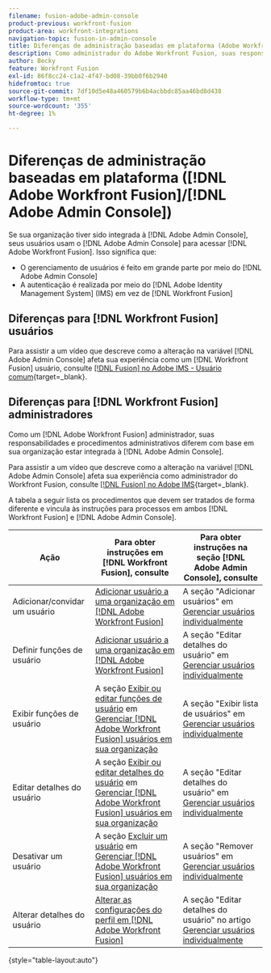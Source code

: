 ```yaml
---
filename: fusion-adobe-admin-console
product-previous: workfront-fusion
product-area: workfront-integrations
navigation-topic: fusion-in-admin-console
title: Diferenças de administração baseadas em plataforma (Adobe Workfront Fusion/Adobe Business Platform)
description: Como administrador do Adobe Workfront Fusion, suas responsabilidades e procedimentos de administração são diferentes com base no fato de sua organização ter sido integrada à Adobe Business Platform. Este artigo lista os procedimentos que devem ser tratados de forma diferente e vincula às instruções para processos no Workfront Fusion e na Adobe Admin Console.
author: Becky
feature: Workfront Fusion
exl-id: 86f8cc24-c1a2-4f47-bd08-39bb0f6b2940
hidefromtoc: true
source-git-commit: 7df10d5e48a460579b6b4acbbdc85aa46bd8d438
workflow-type: tm+mt
source-wordcount: '355'
ht-degree: 1%

---
```


# Diferenças de administração baseadas em plataforma ([!DNL Adobe Workfront Fusion]/[!DNL Adobe Admin Console])

Se sua organização tiver sido integrada à [!DNL Adobe Admin Console], seus usuários usam o [!DNL Adobe Admin Console] para acessar [!DNL Adobe Workfront Fusion]. Isso significa que:

* O gerenciamento de usuários é feito em grande parte por meio do [!DNL Adobe Admin Console]
* A autenticação é realizada por meio do [!DNL Adobe Identity Management System] (IMS) em vez de [!DNL Workfront Fusion]

## Diferenças para [!DNL Workfront Fusion] usuários

Para assistir a um vídeo que descreve como a alteração na variável [!DNL Adobe Admin Console] afeta sua experiência como um [!DNL Workfront Fusion] usuário, consulte [[!DNL Fusion] no Adobe IMS - Usuário comum](https://video.tv.adobe.com/v/3412465/){target=_blank}.

## Diferenças para [!DNL Workfront Fusion] administradores

Como um [!DNL Adobe Workfront Fusion] administrador, suas responsabilidades e procedimentos administrativos diferem com base em sua organização estar integrada à [!DNL Adobe Admin Console].

Para assistir a um vídeo que descreve como a alteração na variável [!DNL Adobe Admin Console] afeta sua experiência como administrador do Workfront Fusion, consulte [[!DNL Fusion] no Adobe IMS](https://video.tv.adobe.com/v/3412464/){target=_blank}.

A tabela a seguir lista os procedimentos que devem ser tratados de forma diferente e vincula às instruções para processos em ambos [!DNL Workfront Fusion] e [!DNL Adobe Admin Console].

| Ação | Para obter instruções em [!DNL Workfront Fusion], consulte | Para obter instruções na seção [!DNL Adobe Admin Console], consulte |
|---|---|---|
| Adicionar/convidar um usuário | [Adicionar usuário a uma organização em [!DNL Adobe Workfront Fusion]](../../workfront-fusion/organizations/add-user-to-an-organization.md) | A seção &quot;Adicionar usuários&quot; em [Gerenciar usuários individualmente](https://helpx.adobe.com/enterprise/using/manage-users-individually.html) |
| Definir funções de usuário | [Adicionar usuário a uma organização em [!DNL Adobe Workfront Fusion]](../../workfront-fusion/organizations/add-user-to-an-organization.md) | A seção &quot;Editar detalhes do usuário&quot; em [Gerenciar usuários individualmente](https://helpx.adobe.com/enterprise/using/manage-users-individually.html) |
| Exibir funções de usuário | A seção [Exibir ou editar funções de usuário](../../workfront-fusion/organizations/manage-fusion-users.md#view) em [Gerenciar [!DNL Adobe Workfront Fusion] usuários em sua organização](../../workfront-fusion/organizations/manage-fusion-users.md) | A seção &quot;Exibir lista de usuários&quot; em [Gerenciar usuários individualmente](https://helpx.adobe.com/enterprise/using/manage-users-individually.html) |
| Editar detalhes do usuário | A seção [Exibir ou editar detalhes do usuário](../../workfront-fusion/organizations/manage-fusion-users.md#view2) em  [Gerenciar [!DNL Adobe Workfront Fusion] usuários em sua organização](../../workfront-fusion/organizations/manage-fusion-users.md) | A seção &quot;Editar detalhes do usuário&quot; em [Gerenciar usuários individualmente](https://helpx.adobe.com/enterprise/using/manage-users-individually.html) |
| Desativar um usuário | A seção [Excluir um usuário](../../workfront-fusion/organizations/manage-fusion-users.md#delete) em [Gerenciar [!DNL Adobe Workfront Fusion] usuários em sua organização](../../workfront-fusion/organizations/manage-fusion-users.md) | A seção &quot;Remover usuários&quot; em [Gerenciar usuários individualmente](https://helpx.adobe.com/enterprise/using/manage-users-individually.html) |
| Alterar detalhes do usuário | [Alterar as configurações do perfil em [!DNL Adobe Workfront Fusion]](../../workfront-fusion/workfront-fusion-basics/change-profile-settings.md) | A seção &quot;Editar detalhes do usuário&quot; no artigo [Gerenciar usuários individualmente](https://helpx.adobe.com/enterprise/using/manage-users-individually.html) |

{style=&quot;table-layout:auto&quot;}

<!--
## SSO (Single Sign-On)

Because the Adobe Business Platform controls Single Sign-On (SSO) for users, the following actions and functionality are handled automatically through the Adobe Business Platform. If your organization has not yet been onboarded to the Adobe Business Platform, you must perform these actions in Workfront Fusion. If your organization has been onboarded to the Adobe Business Platform, you can not see these options in your Workfront Fusion environment.

* Setting up Single Sign-on in Workfront Fusion

[Set up identity](https://helpx.adobe.com/enterprise/using/set-up-identity.html)
-->
